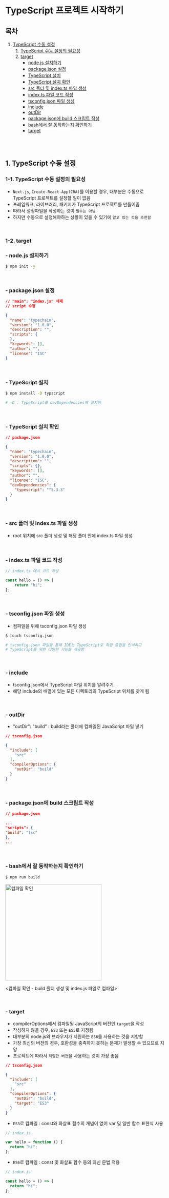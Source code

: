 # TypeScript 프로젝트 시작하기

## 목차

1. [TypeScript 수동 설정](#1-typescript-수동-설정)
    1. [TypeScript 수동 설정의 필요성](#1-1-typescript-수동-설정의-필요성)
    2. [target](#1-2-target)
        - [node.js 설치하기](#--nodejs-설치하기)
        - [package.json 설정](#--packagejson-설정)
        - [TypeScript 설치](#--typescript-설치)
        - [TypeScript 설치 확인](#--typescript-설치-확인)
        - [src 폴더 및 index.ts 파일 생성](#--src-폴더-및-indexts-파일-생성)
        - [index.ts 파일 코드 작성](#--indexts-파일-코드-작성)
        - [tsconfig.json 파일 생성](#--tsconfigjson-파일-생성)
        - [include](#--include)
        - [outDir](#--outdir)
        - [package.json에 build 스크립트 작성](#--packagejson에-build-스크립트-작성)
        - [bash에서 잘 동작하는지 확인하기](#--bash에서-잘-동작하는지-확인하기)
        - [target](#--target)

<br/>
<br/>

## 1. TypeScript 수동 설정

### 1-1. TypeScript 수동 설정의 필요성

- `Next.js`, `Create-React-App(CRA)`를 이용할 경우, 대부분은 수동으로 TypeScript 프로젝트를 설정할 일이 없음
- 프레임워크, 라이브러리, 패키지가 TypeScript 프로젝트를 만들어줌
- 따라서 설정파일을 작성하는 것이 `필수는 아님`
- 하지만 수동으로 설정해야하는 상황이 있을 수 있기에 `알고 있는 것을 추천함`

<br/>

### 1-2. target

### - node.js 설치하기

```bash
$ npm init -y
```

<br/>

### - package.json 설정

```json
// "main": "index.js" 삭제
// script 수정

{
  "name": "typechain",
  "version": "1.0.0",
  "description": "",
  "scripts": {
  },
  "keywords": [],
  "author": "",
  "license": "ISC"
}
```

<br/>

### - TypeScript 설치

```bash
$ npm install -D typscript

# -D : TypeScript를 devDependencies에 설치됨
```

<br/>

### - TypeScript 설치 확인

```json
// package.json

{
  "name": "typechain",
  "version": "1.0.0",
  "description": "",
  "scripts": {},
  "keywords": [],
  "author": "",
  "license": "ISC",
  "devDependencies": {
    "typescript": "^5.3.3"
  }
}
```

<br/>

### - src 폴더 및 index.ts 파일 생성

- root 위치에 src 폴더 생성 및 해당 폴더 안에 index.ts 파일 생성

<br/>

### - index.ts 파일 코드 작성

```ts
// index.ts 예시 코드 작성

const hello = () => {
    return "hi";
};
```

<br/>

### - tsconfig.json 파일 생성

- 컴파일을 위해 tsconfig.json 파일 생성

```bash
$ touch tsconfig.json

# tsconfig.json 파일을 통해 IDE는 TypeScript로 작업 중임을 인식하고
# TypeScript를 위한 다양한 기능을 제공함
```

<br/>

### - include

- tsconfig.json에서 TypeScript 파일 위치를 알려주기
- 해당 include의 배열에 있는 모든 디렉토리의 TypeScript 위치를 찾게 됨

<br/>

### - outDir

- "outDir": "build" : build라는 폴더에 컴파일된 JavaScript 파일 넣기

```json
// tsconfig.json

{
  "include": [
    "src"
  ],
  "compilerOptions": {
    "outDir": "build"
  }
}
```

<br/>

### - package.json에 build 스크립트 작성

```json
// package.json

...
"scripts": {
"build": "tsc"
},
...
```

<br/>

### - bash에서 잘 동작하는지 확인하기

```bash
$ npm run build
```

<img src="../assets/img/TS_compile.png" width="300" alt="컴파일 확인">

<컴파일 확인 - build 폴더 생성 및 index.js 파일로 컴파일>

<br/>

### - target

- compilerOptions에서 컴파일될 JavaScript의 버전인 `target`을 작성
- 작성하지 않을 경우, `ES3` 또는 `ES5`로 지정됨
- 대부분의 node.js와 브라우저가 지원하는 `ES6`를 사용하는 것을 지향함
- 가장 최신의 버전의 경우, 호환성을 충족하지 못하는 문제가 발생할 수 있으므로 지양
- 프로젝트에 따라서 `적절한 버전`을 사용하는 것이 가장 좋음

```json
// tsconfig.json

{
  "include": [
    "src"
  ],
  "compilerOptions": {
    "outDir": "build",
    "target": "ES3"
  }
}
```

- `ES3`로 컴파일 : const와 화살표 함수의 개념이 없어 var 및 일반 함수 표현식 사용

```javascript
// index.js

var hello = function () {
  return "hi";
};
```

- `ES6`로 컴파일 : const 및 화살표 함수 등의 최신 문법 적용

```javascript
// index.js

const hello = () => {
  return "hi";
};
```